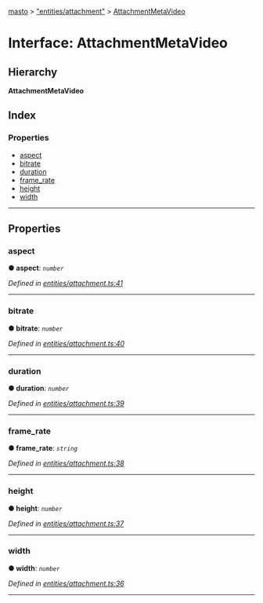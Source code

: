 [masto](../README.md) > ["entities/attachment"](../modules/_entities_attachment_.md) > [AttachmentMetaVideo](../interfaces/_entities_attachment_.attachmentmetavideo.md)

# Interface: AttachmentMetaVideo

## Hierarchy

**AttachmentMetaVideo**

## Index

### Properties

* [aspect](_entities_attachment_.attachmentmetavideo.md#aspect)
* [bitrate](_entities_attachment_.attachmentmetavideo.md#bitrate)
* [duration](_entities_attachment_.attachmentmetavideo.md#duration)
* [frame_rate](_entities_attachment_.attachmentmetavideo.md#frame_rate)
* [height](_entities_attachment_.attachmentmetavideo.md#height)
* [width](_entities_attachment_.attachmentmetavideo.md#width)

---

## Properties

<a id="aspect"></a>

###  aspect

**● aspect**: *`number`*

*Defined in [entities/attachment.ts:41](https://github.com/neet/masto.js/blob/390e749/src/entities/attachment.ts#L41)*

___
<a id="bitrate"></a>

###  bitrate

**● bitrate**: *`number`*

*Defined in [entities/attachment.ts:40](https://github.com/neet/masto.js/blob/390e749/src/entities/attachment.ts#L40)*

___
<a id="duration"></a>

###  duration

**● duration**: *`number`*

*Defined in [entities/attachment.ts:39](https://github.com/neet/masto.js/blob/390e749/src/entities/attachment.ts#L39)*

___
<a id="frame_rate"></a>

###  frame_rate

**● frame_rate**: *`string`*

*Defined in [entities/attachment.ts:38](https://github.com/neet/masto.js/blob/390e749/src/entities/attachment.ts#L38)*

___
<a id="height"></a>

###  height

**● height**: *`number`*

*Defined in [entities/attachment.ts:37](https://github.com/neet/masto.js/blob/390e749/src/entities/attachment.ts#L37)*

___
<a id="width"></a>

###  width

**● width**: *`number`*

*Defined in [entities/attachment.ts:36](https://github.com/neet/masto.js/blob/390e749/src/entities/attachment.ts#L36)*

___

